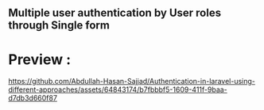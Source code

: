 ## Multiple user authentication by User roles through Single form

<h1>Preview : </h1> 

https://github.com/Abdullah-Hasan-Sajjad/Authentication-in-laravel-using-different-approaches/assets/64843174/b7fbbbf5-1609-411f-9baa-d7db3d660f87

